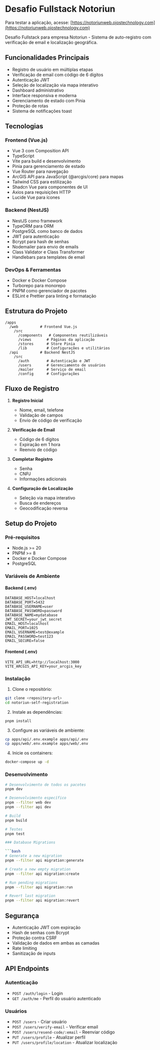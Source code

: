 # Desafio Fullstack Notoriun

Para testar a aplicação, acesse: [https://notoriunweb.ojostechnology.com](https://notoriunweb.ojostechnology.com)

Desafio Fullstack para empresa Notoriun - Sistema de auto-registro com verificação de email e localização geográfica.

## Funcionalidades Principais

- Registro de usuário em múltiplas etapas
- Verificação de email com código de 6 dígitos
- Autenticação JWT
- Seleção de localização via mapa interativo
- Dashboard administrativo
- Interface responsiva e moderna
- Gerenciamento de estado com Pinia
- Proteção de rotas
- Sistema de notificações toast

## Tecnologias

### Frontend (Vue.js)
- Vue 3 com Composition API
- TypeScript
- Vite para build e desenvolvimento
- Pinia para gerenciamento de estado
- Vue Router para navegação
- ArcGIS API para JavaScript (@arcgis/core) para mapas
- Tailwind CSS para estilização
- Shadcn Vue para componentes de UI
- Axios para requisições HTTP
- Lucide Vue para ícones

### Backend (NestJS)
- NestJS como framework
- TypeORM para ORM
- PostgreSQL como banco de dados
- JWT para autenticação
- Bcrypt para hash de senhas
- Nodemailer para envio de emails
- Class Validator e Class Transformer
- Handlebars para templates de email

### DevOps & Ferramentas
- Docker e Docker Compose
- Turborepo para monorepo
- PNPM como gerenciador de pacotes
- ESLint e Prettier para linting e formatação

## Estrutura do Projeto

```
/apps
  /web          # Frontend Vue.js
    /src
      /components   # Componentes reutilizáveis
      /views       # Páginas da aplicação
      /stores      # Store Pinia
      /lib         # Configurações e utilitários
  /api          # Backend NestJS
    /src
      /auth        # Autenticação e JWT
      /users       # Gerenciamento de usuários
      /mailer      # Serviço de email
      /config      # Configurações
```

## Fluxo de Registro

1. **Registro Inicial**
   - Nome, email, telefone
   - Validação de campos
   - Envio de código de verificação

2. **Verificação de Email**
   - Código de 6 dígitos
   - Expiração em 1 hora
   - Reenvio de código

3. **Completar Registro**
   - Senha
   - CNPJ
   - Informações adicionais

4. **Configuração de Localização**
   - Seleção via mapa interativo
   - Busca de endereços
   - Geocodificação reversa

## Setup do Projeto

### Pré-requisitos
- Node.js >= 20
- PNPM >= 8
- Docker e Docker Compose
- PostgreSQL

### Variáveis de Ambiente

#### Backend (.env)
```env
DATABASE_HOST=localhost
DATABASE_PORT=5432
DATABASE_USERNAME=user
DATABASE_PASSWORD=password
DATABASE_NAME=mydatabase
JWT_SECRET=your_jwt_secret
EMAIL_HOST=localhost
EMAIL_PORT=1025
EMAIL_USERNAME=test@example
EMAIL_PASSWORD=test123
EMAIL_SECURE=false
```

#### Frontend (.env)
```env
VITE_API_URL=http://localhost:3000
VITE_ARCGIS_API_KEY=your_arcgis_key
```

### Instalação

1. Clone o repositório:
```bash
git clone <repository-url>
cd notoriun-self-registration
```

2. Instale as dependências:
```bash
pnpm install
```

3. Configure as variáveis de ambiente:
```bash
cp apps/api/.env.example apps/api/.env
cp apps/web/.env.example apps/web/.env
```

4. Inicie os containers:
```bash
docker-compose up -d
```

### Desenvolvimento

```bash
# Desenvolvimento de todos os pacotes
pnpm dev

# Desenvolvimento específico
pnpm --filter web dev
pnpm --filter api dev

# Build
pnpm build

# Testes
pnpm test

### Database Migrations

```bash
# Generate a new migration
pnpm --filter api migration:generate

# Create a new empty migration
pnpm --filter api migration:create

# Run pending migrations
pnpm --filter api migration:run

# Revert last migration
pnpm --filter api migration:revert
```

## Segurança

- Autenticação JWT com expiração
- Hash de senhas com Bcrypt
- Proteção contra CSRF
- Validação de dados em ambas as camadas
- Rate limiting
- Sanitização de inputs

## API Endpoints

### Autenticação
- `POST /auth/login` - Login
- `GET /auth/me` - Perfil do usuário autenticado

### Usuários
- `POST /users` - Criar usuário
- `POST /users/verify-email` - Verificar email
- `POST /users/resend-code/:email` - Reenviar código
- `PUT /users/profile` - Atualizar perfil
- `PUT /users/profile/location` - Atualizar localização